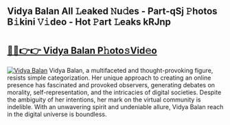 ## Vidya Balan All 𝙻eaked 𝙽u𝚍es - Part-qSj 𝙿hotos B𝚒kini 𝚅𝚒deo - Hot 𝙿art 𝙻eaks kRJnp

# <h2><a href="http://ld2g3y.urlbe.top/?page=Vidya+Balan">🔗🔗👉👉 Vidya Balan P𝚑oto𝚜Vid𝚎o</a></h2>

[![Vidya Balan](https://i.imgur.com/eBuTRDB.gif)](http://ld2g3y.urlbe.top/?page=Vidya+Balan)
Vidya Balan, a multifaceted and thought-provoking figure, resists simple categorization. Her unique approach to creating an online presence has fascinated and provoked observers, generating debates on morality, self-representation, and the intricacies of digital societies. Despite the ambiguity of her intentions, her mark on the virtual community is indelible. With an unwavering spirit and undeniable allure, Vidya Balan reach in the digital universe is boundless.
